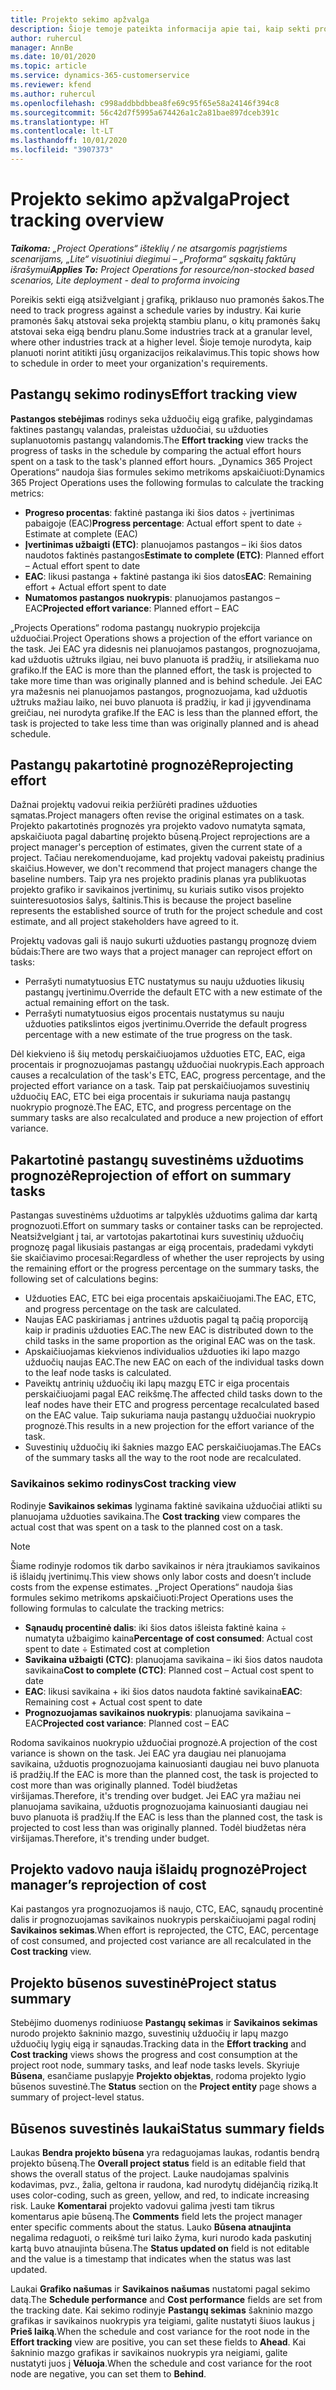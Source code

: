 ```yaml
---
title: Projekto sekimo apžvalga
description: Šioje temoje pateikta informacija apie tai, kaip sekti projekto eigą ir sąnaudas.
author: ruhercul
manager: AnnBe
ms.date: 10/01/2020
ms.topic: article
ms.service: dynamics-365-customerservice
ms.reviewer: kfend
ms.author: ruhercul
ms.openlocfilehash: c998addbbdbbea8fe69c95f65e58a24146f394c8
ms.sourcegitcommit: 56c42d7f5995a674426a1c2a81bae897dceb391c
ms.translationtype: HT
ms.contentlocale: lt-LT
ms.lasthandoff: 10/01/2020
ms.locfileid: "3907373"
---
```

# <a name="project-tracking-overview"></a><span data-ttu-id="136af-103">Projekto sekimo apžvalga</span><span class="sxs-lookup"><span data-stu-id="136af-103">Project tracking overview</span></span>

<span data-ttu-id="136af-104">_**Taikoma:** „Project Operations“ išteklių / ne atsargomis pagrįstiems scenarijams, „Lite“ visuotiniui diegimui – „Proforma“ sąskaitų faktūrų išrašymui_</span><span class="sxs-lookup"><span data-stu-id="136af-104">_**Applies To:** Project Operations for resource/non-stocked based scenarios, Lite deployment - deal to proforma invoicing_</span></span>

<span data-ttu-id="136af-105">Poreikis sekti eigą atsižvelgiant į grafiką, priklauso nuo pramonės šakos.</span><span class="sxs-lookup"><span data-stu-id="136af-105">The need to track progress against a schedule varies by industry.</span></span> <span data-ttu-id="136af-106">Kai kurie pramonės šakų atstovai seka projektą stambiu planu, o kitų pramonės šakų atstovai seka eigą bendru planu.</span><span class="sxs-lookup"><span data-stu-id="136af-106">Some industries track at a granular level, where other industries track at a higher level.</span></span> <span data-ttu-id="136af-107">Šioje temoje nurodyta, kaip planuoti norint atitikti jūsų organizacijos reikalavimus.</span><span class="sxs-lookup"><span data-stu-id="136af-107">This topic shows how to schedule in order to meet your organization's requirements.</span></span>

## <a name="effort-tracking-view"></a><span data-ttu-id="136af-108">Pastangų sekimo rodinys</span><span class="sxs-lookup"><span data-stu-id="136af-108">Effort tracking view</span></span>

<span data-ttu-id="136af-109">**Pastangos stebėjimas** rodinys seka užduočių eigą grafike, palygindamas faktines pastangų valandas, praleistas užduočiai, su užduoties suplanuotomis pastangų valandomis.</span><span class="sxs-lookup"><span data-stu-id="136af-109">The **Effort tracking** view tracks the progress of tasks in the schedule by comparing the actual effort hours spent on a task to the task's planned effort hours.</span></span> <span data-ttu-id="136af-110">„Dynamics 365 Project Operations“ naudoja šias formules sekimo metrikoms apskaičiuoti:</span><span class="sxs-lookup"><span data-stu-id="136af-110">Dynamics 365 Project Operations uses the following formulas to calculate the tracking metrics:</span></span>

- <span data-ttu-id="136af-111">**Progreso procentas**: faktinė pastanga iki šios datos ÷ įvertinimas pabaigoje (EAC)</span><span class="sxs-lookup"><span data-stu-id="136af-111">**Progress percentage**: Actual effort spent to date ÷ Estimate at complete (EAC)</span></span> 
- <span data-ttu-id="136af-112">**Įvertinimas užbaigti (ETC)**: planuojamos pastangos – iki šios datos naudotos faktinės pastangos</span><span class="sxs-lookup"><span data-stu-id="136af-112">**Estimate to complete (ETC)**: Planned effort – Actual effort spent to date</span></span> 
- <span data-ttu-id="136af-113">**EAC**: likusi pastanga + faktinė pastanga iki šios datos</span><span class="sxs-lookup"><span data-stu-id="136af-113">**EAC**: Remaining effort + Actual effort spent to date</span></span> 
- <span data-ttu-id="136af-114">**Numatomos pastangos nuokrypis**: planuojamos pastangos – EAC</span><span class="sxs-lookup"><span data-stu-id="136af-114">**Projected effort variance**: Planned effort – EAC</span></span>

<span data-ttu-id="136af-115">„Projects Operations“ rodoma pastangų nuokrypio projekcija užduočiai.</span><span class="sxs-lookup"><span data-stu-id="136af-115">Project Operations shows a projection of the effort variance on the task.</span></span> <span data-ttu-id="136af-116">Jei EAC yra didesnis nei planuojamos pastangos, prognozuojama, kad užduotis užtruks ilgiau, nei buvo planuota iš pradžių, ir atsiliekama nuo grafiko.</span><span class="sxs-lookup"><span data-stu-id="136af-116">If the EAC is more than the planned effort, the task is projected to take more time than was originally planned and is behind schedule.</span></span> <span data-ttu-id="136af-117">Jei EAC yra mažesnis nei planuojamos pastangos, prognozuojama, kad užduotis užtruks mažiau laiko, nei buvo planuota iš pradžių, ir kad ji įgyvendinama greičiau, nei nurodyta grafike.</span><span class="sxs-lookup"><span data-stu-id="136af-117">If the EAC is less than the planned effort, the task is projected to take less time than was originally planned and is ahead schedule.</span></span>

## <a name="reprojecting-effort"></a><span data-ttu-id="136af-118">Pastangų pakartotinė prognozė</span><span class="sxs-lookup"><span data-stu-id="136af-118">Reprojecting effort</span></span>

<span data-ttu-id="136af-119">Dažnai projektų vadovui reikia peržiūrėti pradines užduoties sąmatas.</span><span class="sxs-lookup"><span data-stu-id="136af-119">Project managers often revise the original estimates on a task.</span></span> <span data-ttu-id="136af-120">Projekto pakartotinės prognozės yra projekto vadovo numatyta sąmata, apskaičiuota pagal dabartinę projekto būseną.</span><span class="sxs-lookup"><span data-stu-id="136af-120">Project reprojections are a project manager's perception of estimates, given the current state of a project.</span></span> <span data-ttu-id="136af-121">Tačiau nerekomenduojame, kad projektų vadovai pakeistų pradinius skaičius.</span><span class="sxs-lookup"><span data-stu-id="136af-121">However, we don't recommend that project managers change the baseline numbers.</span></span> <span data-ttu-id="136af-122">Taip yra nes projekto pradinis planas yra publikuotas projekto grafiko ir savikainos įvertinimų, su kuriais sutiko visos projekto suinteresuotosios šalys, šaltinis.</span><span class="sxs-lookup"><span data-stu-id="136af-122">This is because the project baseline represents the established source of truth for the project schedule and cost estimate, and all project stakeholders have agreed to it.</span></span>

<span data-ttu-id="136af-123">Projektų vadovas gali iš naujo sukurti užduoties pastangų prognozę dviem būdais:</span><span class="sxs-lookup"><span data-stu-id="136af-123">There are two ways that a project manager can reproject effort on tasks:</span></span>

- <span data-ttu-id="136af-124">Perrašyti numatytuosius ETC nustatymus su nauju užduoties likusių pastangų įvertinimu.</span><span class="sxs-lookup"><span data-stu-id="136af-124">Override the default ETC with a new estimate of the actual remaining effort on the task.</span></span> 
- <span data-ttu-id="136af-125">Perrašyti numatytuosius eigos procentais nustatymus su nauju užduoties patikslintos eigos įvertinimu.</span><span class="sxs-lookup"><span data-stu-id="136af-125">Override the default progress percentage with a new estimate of the true progress on the task.</span></span>

<span data-ttu-id="136af-126">Dėl kiekvieno iš šių metodų perskaičiuojamos užduoties ETC, EAC, eiga procentais ir prognozuojamas pastangų užduočiai nuokrypis.</span><span class="sxs-lookup"><span data-stu-id="136af-126">Each approach causes a recalculation of the task's ETC, EAC, progress percentage, and the projected effort variance on a task.</span></span> <span data-ttu-id="136af-127">Taip pat perskaičiuojamos suvestinių užduočių EAC, ETC bei eiga procentais ir sukuriama nauja pastangų nuokrypio prognozė.</span><span class="sxs-lookup"><span data-stu-id="136af-127">The EAC, ETC, and progress percentage on the summary tasks are also recalculated and produce a new projection of effort variance.</span></span>

## <a name="reprojection-of-effort-on-summary-tasks"></a><span data-ttu-id="136af-128">Pakartotinė pastangų suvestinėms užduotims prognozė</span><span class="sxs-lookup"><span data-stu-id="136af-128">Reprojection of effort on summary tasks</span></span>

<span data-ttu-id="136af-129">Pastangas suvestinėms užduotims ar talpyklės užduotims galima dar kartą prognozuoti.</span><span class="sxs-lookup"><span data-stu-id="136af-129">Effort on summary tasks or container tasks can be reprojected.</span></span> <span data-ttu-id="136af-130">Neatsižvelgiant į tai, ar vartotojas pakartotinai kurs suvestinių užduočių prognozę pagal likusiais pastangas ar eigą procentais, pradedami vykdyti šie skaičiavimo procesai:</span><span class="sxs-lookup"><span data-stu-id="136af-130">Regardless of whether the user reprojects by using the remaining effort or the progress percentage on the summary tasks, the following set of calculations begins:</span></span>

- <span data-ttu-id="136af-131">Užduoties EAC, ETC bei eiga procentais apskaičiuojami.</span><span class="sxs-lookup"><span data-stu-id="136af-131">The EAC, ETC, and progress percentage on the task are calculated.</span></span>
- <span data-ttu-id="136af-132">Naujas EAC paskiriamas į antrines užduotis pagal tą pačią proporciją kaip ir pradinis užduoties EAC.</span><span class="sxs-lookup"><span data-stu-id="136af-132">The new EAC is distributed down to the child tasks in the same proportion as the original EAC was on the task.</span></span>
- <span data-ttu-id="136af-133">Apskaičiuojamas kiekvienos individualios užduoties iki lapo mazgo užduočių naujas EAC.</span><span class="sxs-lookup"><span data-stu-id="136af-133">The new EAC on each of the individual tasks down to the leaf node tasks is calculated.</span></span> 
- <span data-ttu-id="136af-134">Paveiktų antrinių užduočių iki lapų mazgų ETC ir eiga procentais perskaičiuojami pagal EAC reikšmę.</span><span class="sxs-lookup"><span data-stu-id="136af-134">The affected child tasks down to the leaf nodes have their ETC and progress percentage recalculated based on the EAC value.</span></span> <span data-ttu-id="136af-135">Taip sukuriama nauja pastangų užduočiai nuokrypio prognozė.</span><span class="sxs-lookup"><span data-stu-id="136af-135">This results in a new projection for the effort variance of the task.</span></span> 
- <span data-ttu-id="136af-136">Suvestinių užduočių iki šaknies mazgo EAC perskaičiuojamas.</span><span class="sxs-lookup"><span data-stu-id="136af-136">The EACs of the summary tasks all the way to the root node are recalculated.</span></span>

### <a name="cost-tracking-view"></a><span data-ttu-id="136af-137">Savikainos sekimo rodinys</span><span class="sxs-lookup"><span data-stu-id="136af-137">Cost tracking view</span></span> 

<span data-ttu-id="136af-138">Rodinyje **Savikainos sekimas** lyginama faktinė savikaina užduočiai atlikti su planuojama užduoties savikaina.</span><span class="sxs-lookup"><span data-stu-id="136af-138">The **Cost tracking** view compares the actual cost that was spent on a task to the planned cost on a task.</span></span> 

> [!NOTE]
> <span data-ttu-id="136af-139">Šiame rodinyje rodomos tik darbo savikainos ir nėra įtraukiamos savikainos iš išlaidų įvertinimų.</span><span class="sxs-lookup"><span data-stu-id="136af-139">This view shows only labor costs and doesn’t include costs from the expense estimates.</span></span> <span data-ttu-id="136af-140">„Project Operations“ naudoja šias formules sekimo metrikoms apskaičiuoti:</span><span class="sxs-lookup"><span data-stu-id="136af-140">Project Operations uses the following formulas to calculate the tracking metrics:</span></span>

- <span data-ttu-id="136af-141">**Sąnaudų procentinė dalis**: iki šios datos išleista faktinė kaina ÷ numatyta užbaigimo kaina</span><span class="sxs-lookup"><span data-stu-id="136af-141">**Percentage of cost consumed**: Actual cost spent to date ÷ Estimated cost at completion</span></span>
- <span data-ttu-id="136af-142">**Savikaina užbaigti (CTC)**: planuojama savikaina – iki šios datos naudota savikaina</span><span class="sxs-lookup"><span data-stu-id="136af-142">**Cost to complete (CTC)**: Planned cost – Actual cost spent to date</span></span>
- <span data-ttu-id="136af-143">**EAC**: likusi savikaina + iki šios datos naudota faktinė savikaina</span><span class="sxs-lookup"><span data-stu-id="136af-143">**EAC**: Remaining cost + Actual cost spent to date</span></span>
- <span data-ttu-id="136af-144">**Prognozuojamas savikainos nuokrypis**: planuojama savikaina – EAC</span><span class="sxs-lookup"><span data-stu-id="136af-144">**Projected cost variance**: Planned cost – EAC</span></span>

<span data-ttu-id="136af-145">Rodoma savikainos nuokrypio užduočiai prognozė.</span><span class="sxs-lookup"><span data-stu-id="136af-145">A projection of the cost variance is shown on the task.</span></span> <span data-ttu-id="136af-146">Jei EAC yra daugiau nei planuojama savikaina, užduotis prognozuojama kainuosianti daugiau nei buvo planuota iš pradžių.</span><span class="sxs-lookup"><span data-stu-id="136af-146">If the EAC is more than the planned cost, the task is projected to cost more than was originally planned.</span></span> <span data-ttu-id="136af-147">Todėl biudžetas viršijamas.</span><span class="sxs-lookup"><span data-stu-id="136af-147">Therefore, it's trending over budget.</span></span> <span data-ttu-id="136af-148">Jei EAC yra mažiau nei planuojama savikaina, užduotis prognozuojama kainuosianti daugiau nei buvo planuota iš pradžių.</span><span class="sxs-lookup"><span data-stu-id="136af-148">If the EAC is less than the planned cost, the task is projected to cost less than was originally planned.</span></span> <span data-ttu-id="136af-149">Todėl biudžetas nėra viršijamas.</span><span class="sxs-lookup"><span data-stu-id="136af-149">Therefore, it's trending under budget.</span></span>

## <a name="project-managers-reprojection-of-cost"></a><span data-ttu-id="136af-150">Projekto vadovo nauja išlaidų prognozė</span><span class="sxs-lookup"><span data-stu-id="136af-150">Project manager’s reprojection of cost</span></span>

<span data-ttu-id="136af-151">Kai pastangos yra prognozuojamos iš naujo, CTC, EAC, sąnaudų procentinė dalis ir prognozuojamas savikainos nuokrypis perskaičiuojami pagal rodinį **Savikainos sekimas**.</span><span class="sxs-lookup"><span data-stu-id="136af-151">When effort is reprojected, the CTC, EAC, percentage of cost consumed, and projected cost variance are all recalculated in the **Cost tracking** view.</span></span>

## <a name="project-status-summary"></a><span data-ttu-id="136af-152">Projekto būsenos suvestinė</span><span class="sxs-lookup"><span data-stu-id="136af-152">Project status summary</span></span>

<span data-ttu-id="136af-153">Stebėjimo duomenys rodiniuose **Pastangų sekimas** ir **Savikainos sekimas** nurodo projekto šakninio mazgo, suvestinių užduočių ir lapų mazgo užduočių lygių eigą ir sąnaudas.</span><span class="sxs-lookup"><span data-stu-id="136af-153">Tracking data in the **Effort tracking** and **Cost tracking** views shows the progress and cost consumption at the project root node, summary tasks, and leaf node tasks levels.</span></span> <span data-ttu-id="136af-154">Skyriuje **Būsena**, esančiame puslapyje **Projekto objektas**, rodoma projekto lygio būsenos suvestinė.</span><span class="sxs-lookup"><span data-stu-id="136af-154">The **Status** section on the **Project entity** page shows a summary of project-level status.</span></span>

## <a name="status-summary-fields"></a><span data-ttu-id="136af-155">Būsenos suvestinės laukai</span><span class="sxs-lookup"><span data-stu-id="136af-155">Status summary fields</span></span>

<span data-ttu-id="136af-156">Laukas **Bendra projekto būsena** yra redaguojamas laukas, rodantis bendrą projekto būseną.</span><span class="sxs-lookup"><span data-stu-id="136af-156">The **Overall project status** field is an editable field that shows the overall status of the project.</span></span> <span data-ttu-id="136af-157">Lauke naudojamas spalvinis kodavimas, pvz., žalia, geltona ir raudona, kad nurodytų didėjančią riziką.</span><span class="sxs-lookup"><span data-stu-id="136af-157">It uses color-coding, such as green, yellow, and red, to indicate increasing risk.</span></span> <span data-ttu-id="136af-158">Lauke **Komentarai** projekto vadovui galima įvesti tam tikrus komentarus apie būseną.</span><span class="sxs-lookup"><span data-stu-id="136af-158">The **Comments** field lets the project manager enter specific comments about the status.</span></span> <span data-ttu-id="136af-159">Lauko **Būsena atnaujinta** negalima redaguoti, o reikšmė turi laiko žyma, kuri nurodo kada paskutinį kartą buvo atnaujinta būsena.</span><span class="sxs-lookup"><span data-stu-id="136af-159">The **Status updated on** field is not editable and the value is a timestamp that indicates when the status was last updated.</span></span>

<span data-ttu-id="136af-160">Laukai **Grafiko našumas** ir **Savikainos našumas** nustatomi pagal sekimo datą.</span><span class="sxs-lookup"><span data-stu-id="136af-160">The **Schedule performance** and **Cost performance** fields are set from the tracking date.</span></span> <span data-ttu-id="136af-161">Kai sekimo rodinyje **Pastangų sekimas** šakninio mazgo grafikas ir savikainos nuokrypis yra teigiami, galite nustatyti šiuos laukus į **Prieš laiką**.</span><span class="sxs-lookup"><span data-stu-id="136af-161">When the schedule and cost variance for the root node in the **Effort tracking** view are positive, you can set these fields to **Ahead**.</span></span> <span data-ttu-id="136af-162">Kai šakninio mazgo grafikas ir savikainos nuokrypis yra neigiami, galite nustatyti juos į **Vėluoja**.</span><span class="sxs-lookup"><span data-stu-id="136af-162">When the schedule and cost variance for the root node are negative, you can set them to **Behind**.</span></span>
